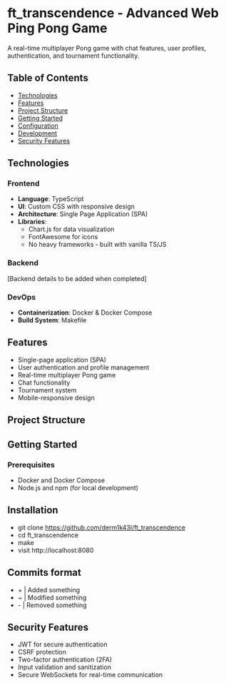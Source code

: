 # ft_transcendence - Advanced Web Ping Pong Game

A real-time multiplayer Pong game with chat features, user profiles, authentication, and tournament functionality.


## Table of Contents
- [Technologies](#technologies)
- [Features](#features)
- [Project Structure](#project-structure)
- [Getting Started](#getting-started)
- [Configuration](#configuration)
- [Development](#development)
- [Security Features](#security-features)

## Technologies

### Frontend
- **Language**: TypeScript
- **UI**: Custom CSS with responsive design
- **Architecture**: Single Page Application (SPA)
- **Libraries**:
  - Chart.js for data visualization
  - FontAwesome for icons
  - No heavy frameworks - built with vanilla TS/JS

### Backend 
[Backend details to be added when completed]

### DevOps
- **Containerization**: Docker & Docker Compose
- **Build System**: Makefile

## Features
- Single-page application (SPA)
- User authentication and profile management
- Real-time multiplayer Pong game
- Chat functionality
- Tournament system
- Mobile-responsive design

## Project Structure


## Getting Started

### Prerequisites
- Docker and Docker Compose
- Node.js and npm (for local development)

## Installation
- git clone https://github.com/derm1k43l/ft_transcendence
- cd ft_transcendence
- make
- visit http://localhost:8080

## Commits format
- \+ | Added something 
- ~ | Modified something
- \- | Removed something

## Security Features

- JWT for secure authentication
- CSRF protection
- Two-factor authentication (2FA)
- Input validation and sanitization
- Secure WebSockets for real-time communication
